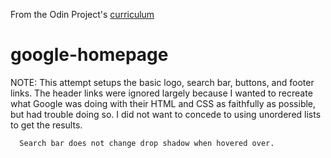 From the Odin Project's [curriculum](http://www.theodinproject.com/courses/web-development-101/lessons/html-css)
# google-homepage

NOTE: This attempt setups the basic logo, search bar, buttons, and footer links.
      The header links were ignored largely because I wanted to recreate what
      Google was doing with their HTML and CSS as faithfully as possible, but
      had trouble doing so. I did not want to concede to using unordered lists
      to get the results.

      Search bar does not change drop shadow when hovered over.
